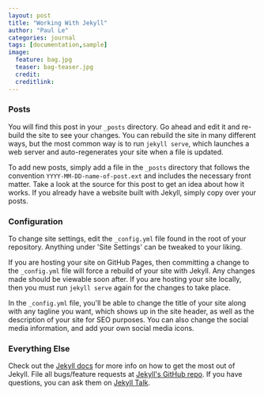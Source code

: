 ```yaml
---
layout: post
title: "Working With Jekyll"
author: "Paul Le"
categories: journal
tags: [documentation,sample]
image:
  feature: bag.jpg
  teaser: bag-teaser.jpg
  credit:
  creditlink:
---
```


### Posts

You will find this post in your `_posts` directory. Go ahead and edit it and re-build the site to see your changes. You can rebuild the site in many different ways, but the most common way is to run `jekyll serve`, which launches a web server and auto-regenerates your site when a file is updated.

To add new posts, simply add a file in the `_posts` directory that follows the convention `YYYY-MM-DD-name-of-post.ext` and includes the necessary front matter. Take a look at the source for this post to get an idea about how it works. If you already have a website built with Jekyll, simply copy over your posts.

### Configuration

To change site settings, edit the `_config.yml` file found in the root of your repository. Anything under 'Site Settings' can be tweaked to your liking.

If you are hosting your site on GitHub Pages, then committing a change to the `_config.yml` file will force a rebuild of your site with Jekyll. Any changes made should be viewable soon after. If you are hosting your site locally, then you must run `jekyll serve` again for the changes to take place.

In the `_config.yml` file, you'll be able to change the title of your site along with any tagline you want, which shows up in the site header, as well as the description of your site for SEO purposes. You can also change the social media information, and add your own social media icons.

### Everything Else

Check out the [Jekyll docs][jekyll-docs] for more info on how to get the most out of Jekyll. File all bugs/feature requests at [Jekyll's GitHub repo][jekyll-gh]. If you have questions, you can ask them on [Jekyll Talk][jekyll-talk].

[jekyll-docs]: http://jekyllrb.com/docs/home
[jekyll-gh]:   https://github.com/jekyll/jekyll
[jekyll-talk]: https://talk.jekyllrb.com/
